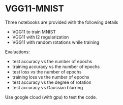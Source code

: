# VGG11-MNIST

Three notebooks are provided with the following details

- VGG11 to train MNIST
- VGG11 with l2 regularization
- VGG11 with random rotations while training

Evaluations:

- test accuracy vs the number of epochs 
- training accuracy vs the number of epochs
- test loss vs the number of epochs
- training loss vs the number of epochs
- test accuracy vs the degree of rotation
- test accuracy vs Gaussian blurring

Use google cloud (with gpu) to test the code.
